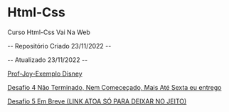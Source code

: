 # Html-Css
 Curso Html-Css Vai Na Web

 -- Repositório Criado 23/11/2022 -- 

 -- Atualizado 23/11/2022 --

 
  <a href="https://gustavos4ntos.github.io/Html-Css/Desafios/joy-base">Prof-Joy-Exemplo Disney</a>

 <a href="https://gustavos4ntos.github.io/Html-Css/Desafios/dsf4"> Desafio 4 Não Terminado, Nem Comeceçado, Mais Até Sexta eu entrego</a>

 <a href="https://gustavos4ntos.github.io/Html-Css/Desafios/dsf"> Desafio 5 Em Breve (LINK ATOA SÓ PARA DEIXAR NO JEITO)</a>
